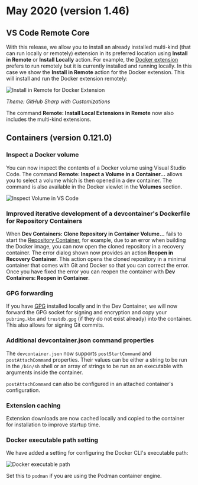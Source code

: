 # May 2020 (version 1.46)

## VS Code Remote Core

With this release, we allow you to install an already installed multi-kind (that
can run locally or remotely) extension in its preferred location using **Install
in Remote** or **Install Locally** action. For example, the
[Docker extension](https://marketplace.visualstudio.com/items?itemName=ms-azuretools.vscode-docker)
prefers to run remotely but it is currently installed and running locally. In
this case we show the **Install in Remote** action for the Docker extension.
This will install and run the Docker extension remotely:

![Install in Remote for Docker Extension](images/1_46/extensions-install-preferred.png)

_Theme: GitHub Sharp with Customizations_

The command **Remote: Install Local Extensions in Remote** now also includes the
multi-kind extensions.

## Containers (version 0.121.0)

### Inspect a Docker volume

You can now inspect the contents of a Docker volume using Visual Studio Code.
The command **Remote: Inspect a Volume in a Container...** allows you to select
a volume which is then opened in a dev container. The command is also available
in the Docker viewlet in the **Volumes** section.

![Inspect Volume in VS Code](images/1_46/inspect-volume.png)

### Improved iterative development of a devcontainer's Dockerfile for Repository Containers

When **Dev Containers: Clone Repository in Container Volume...** fails to start
the
[Repository Container](https://code.visualstudio.com/docs/devcontainers/containers#_quick-start-open-a-git-repository-or-github-pr-in-an-isolated-container-volume),
for example, due to an error when building the Docker image, you can now open
the cloned repository in a recovery container. The error dialog shown now
provides an action **Reopen in Recovery Container**. This action opens the
cloned repository in a minimal container that comes with Git and Docker so that
you can correct the error. Once you have fixed the error you can reopen the
container with **Dev Containers: Reopen in Container**.

### GPG forwarding

If you have [GPG](https://www.gnupg.org) installed locally and in the Dev
Container, we will now forward the GPG socket for signing and encryption and
copy your `pubring.kbx` and `trustdb.gpg` (if they do not exist already) into
the container. This also allows for signing Git commits.

### Additional devcontainer.json command properties

The `devcontainer.json` now supports `postStartCommand` and `postAttachCommand`
properties. Their values can be either a string to be run in the `/bin/sh` shell
or an array of strings to be run as an executable with arguments inside the
container.

`postAttachCommand` can also be configured in an attached container's
configuration.

### Extension caching

Extension downloads are now cached locally and copied to the container for
installation to improve startup time.

### Docker executable path setting

We have added a setting for configuring the Docker CLI's executable path:

![Docker executable path](images/1_46/docker-path.png)

Set this to `podman` if you are using the Podman container engine.
